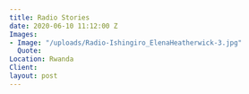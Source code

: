 ```yaml
---
title: Radio Stories
date: 2020-06-10 11:12:00 Z
Images:
- Image: "/uploads/Radio-Ishingiro_ElenaHeatherwick-3.jpg"
  Quote: 
Location: Rwanda
Client: 
layout: post
---
```


